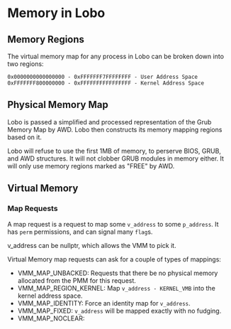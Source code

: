 # Memory in Lobo

## Memory Regions

The virtual memory map for any process in Lobo can be broken down into two regions:

```
0x0000000000000000 - 0xFFFFFFF7FFFFFFFF - User Address Space
0xFFFFFFF800000000 - 0xFFFFFFFFFFFFFFFF - Kernel Address Space
```

## Physical Memory Map

Lobo is passed a simplified and processed representation of the Grub Memory Map by AWD. Lobo then constructs its memory mapping regions based on it. 

Lobo will refuse to use the first 1MB of memory, to perserve BIOS, GRUB, and AWD structures. It will not clobber GRUB modules in memory either. It will only use memory regions marked as "FREE" by AWD.

## Virtual Memory
### Map Requests
A map request is a request to map some `v_address` to some `p_address`. It has `perm` permissions, and can signal many `flag`s.

v_address can be nullptr, which allows the VMM to pick it.

Virtual Memory map requests can ask for a couple of types of mappings:

* VMM_MAP_UNBACKED: Requests that there be no physical memory allocated from the PMM for this request.
* VMM_MAP_REGION_KERNEL: Map `v_address - KERNEL_VMB` into the kernel address space.
* VMM_MAP_IDENTITY: Force an identity map for `v_address`.
* VMM_MAP_FIXED: `v_address` will be mapped exactly with no fudging.
* VMM_MAP_NOCLEAR: